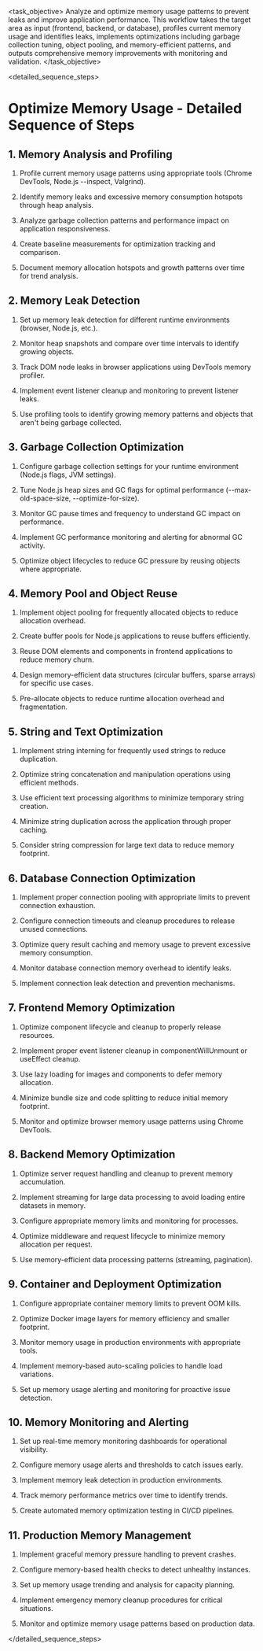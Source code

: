 <task name="Optimize Memory Usage">

<task_objective>
Analyze and optimize memory usage patterns to prevent leaks and improve application performance. This workflow takes the target area as input (frontend, backend, or database), profiles current memory usage and identifies leaks, implements optimizations including garbage collection tuning, object pooling, and memory-efficient patterns, and outputs comprehensive memory improvements with monitoring and validation.
</task_objective>

<detailed_sequence_steps>
# Optimize Memory Usage - Detailed Sequence of Steps

## 1. Memory Analysis and Profiling

1. Profile current memory usage patterns using appropriate tools (Chrome DevTools, Node.js --inspect, Valgrind).

2. Identify memory leaks and excessive memory consumption hotspots through heap analysis.

3. Analyze garbage collection patterns and performance impact on application responsiveness.

4. Create baseline measurements for optimization tracking and comparison.

5. Document memory allocation hotspots and growth patterns over time for trend analysis.

## 2. Memory Leak Detection

1. Set up memory leak detection for different runtime environments (browser, Node.js, etc.).

2. Monitor heap snapshots and compare over time intervals to identify growing objects.

3. Track DOM node leaks in browser applications using DevTools memory profiler.

4. Implement event listener cleanup and monitoring to prevent listener leaks.

5. Use profiling tools to identify growing memory patterns and objects that aren't being garbage collected.

## 3. Garbage Collection Optimization

1. Configure garbage collection settings for your runtime environment (Node.js flags, JVM settings).

2. Tune Node.js heap sizes and GC flags for optimal performance (--max-old-space-size, --optimize-for-size).

3. Monitor GC pause times and frequency to understand GC impact on performance.

4. Implement GC performance monitoring and alerting for abnormal GC activity.

5. Optimize object lifecycles to reduce GC pressure by reusing objects where appropriate.

## 4. Memory Pool and Object Reuse

1. Implement object pooling for frequently allocated objects to reduce allocation overhead.

2. Create buffer pools for Node.js applications to reuse buffers efficiently.

3. Reuse DOM elements and components in frontend applications to reduce memory churn.

4. Design memory-efficient data structures (circular buffers, sparse arrays) for specific use cases.

5. Pre-allocate objects to reduce runtime allocation overhead and fragmentation.

## 5. String and Text Optimization

1. Implement string interning for frequently used strings to reduce duplication.

2. Optimize string concatenation and manipulation operations using efficient methods.

3. Use efficient text processing algorithms to minimize temporary string creation.

4. Minimize string duplication across the application through proper caching.

5. Consider string compression for large text data to reduce memory footprint.

## 6. Database Connection Optimization

1. Implement proper connection pooling with appropriate limits to prevent connection exhaustion.

2. Configure connection timeouts and cleanup procedures to release unused connections.

3. Optimize query result caching and memory usage to prevent excessive memory consumption.

4. Monitor database connection memory overhead to identify leaks.

5. Implement connection leak detection and prevention mechanisms.

## 7. Frontend Memory Optimization

1. Optimize component lifecycle and cleanup to properly release resources.

2. Implement proper event listener cleanup in componentWillUnmount or useEffect cleanup.

3. Use lazy loading for images and components to defer memory allocation.

4. Minimize bundle size and code splitting to reduce initial memory footprint.

5. Monitor and optimize browser memory usage patterns using Chrome DevTools.

## 8. Backend Memory Optimization

1. Optimize server request handling and cleanup to prevent memory accumulation.

2. Implement streaming for large data processing to avoid loading entire datasets in memory.

3. Configure appropriate memory limits and monitoring for processes.

4. Optimize middleware and request lifecycle to minimize memory allocation per request.

5. Use memory-efficient data processing patterns (streaming, pagination).

## 9. Container and Deployment Optimization

1. Configure appropriate container memory limits to prevent OOM kills.

2. Optimize Docker image layers for memory efficiency and smaller footprint.

3. Monitor memory usage in production environments with appropriate tools.

4. Implement memory-based auto-scaling policies to handle load variations.

5. Set up memory usage alerting and monitoring for proactive issue detection.

## 10. Memory Monitoring and Alerting

1. Set up real-time memory monitoring dashboards for operational visibility.

2. Configure memory usage alerts and thresholds to catch issues early.

3. Implement memory leak detection in production environments.

4. Track memory performance metrics over time to identify trends.

5. Create automated memory optimization testing in CI/CD pipelines.

## 11. Production Memory Management

1. Implement graceful memory pressure handling to prevent crashes.

2. Configure memory-based health checks to detect unhealthy instances.

3. Set up memory usage trending and analysis for capacity planning.

4. Implement emergency memory cleanup procedures for critical situations.

5. Monitor and optimize memory usage patterns based on production data.

</detailed_sequence_steps>

</task>
